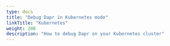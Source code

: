 ```yaml
---
type: docs
title: "Debug Dapr in Kubernetes mode"
linkTitle: "Kubernetes"
weight: 200
description: "How to debug Dapr on your Kubernetes cluster"
---
```

